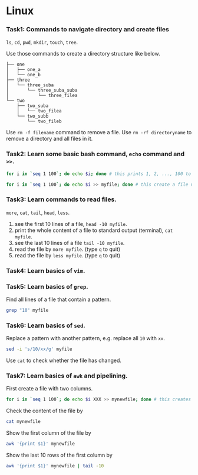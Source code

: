 # Linux

### Task1: Commands to navigate directory and create files
`ls`, `cd`, `pwd`, `mkdir`, `touch`, `tree`. 

Use those commands to create a directory structure like below.
```
├── one
│   ├── one_a
│   └── one_b
├── three
│   └── three_suba
│       └── three_suba_suba
│           └── three_filea
└── two
    ├── two_suba
    │   └── two_filea
    └── two_subb
        └── two_fileb
```
Use `rm -f filename` command to remove a file. Use `rm -rf directoryname` to remove a directory and all files in it.

### Task2: Learn some basic bash command, `echo` command and `>>`. 
```bash
for i in `seq 1 100`; do echo $i; done # this prints 1, 2, ..., 100 to terminal.
```
```bash
for i in `seq 1 100`; do echo $i >> myfile; done # this create a file named myfile and writes `1, 2, ..., 100` in the file, one number per line.
```

### Task3: Learn commands to read files.
`more`, `cat`, `tail`, `head`, `less`.
1. see the first 10 lines of a file, `head -10 myfile`.
2. print the whole content of a file to standard output (terminal), `cat myfile`.
3. see the last 10 lines of a file `tail -10 myfile`.
4. read the file by `more myfile`. (type `q` to quit)
5. read the file by `less myfile`. (type `q` to quit)

### Task4: Learn basics of `vim`.

### Task5: Learn basics of `grep`.
Find all lines of a file that contain a pattern.
```bash
grep "10" myfile
```

### Task6: Learn basics of `sed`.
Replace a pattern with another pattern, e.g. replace all `10` with `xx`.
```bash
sed -i 's/10/xx/g' myfile
```
Use `cat` to check whether the file has changed.

### Task7: Learn basics of `awk` and pipelining.
First create a file with two columns.
```bash
for i in `seq 1 100`; do echo $i XXX >> mynewfile; done # this creates a file named mynewfile with two columns
```
Check the content of the file by
```bash
cat mynewfile
```
Show the first column of the file by
```bash
awk '{print $1}' mynewfile
```
Show the last 10 rows of the first column by
```bash
awk '{print $1}' mynewfile | tail -10
```
